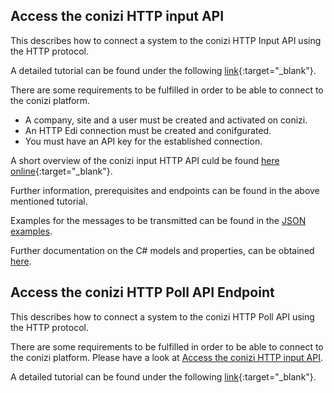 ## Access the conizi HTTP input API

This describes how to connect a system to the conizi HTTP Input API using the HTTP protocol.

A detailed tutorial can be found under the following [link](howto-conizi-http-input-api.pdf){:target="_blank"}.

There are some requirements to be fulfilled in order to be able to connect to the conizi platform.

* A company, site and a user must be created and activated on conizi.
* An HTTP Edi connection must be created and conifgurated.
* You must have an API key for the established connection.

A short overview of the conizi input HTTP API culd be found [here online](https://preproduction.dev.conizi.io/api/input/swagger/index.html){:target="_blank"}.

Further information, prerequisites and endpoints can be found in the above mentioned tutorial.

Examples for the messages to be transmitted can be found in the [JSON examples](../semantic-models/examples/index.md).

Further documentation on the C# models and properties, can be obtained [here](../semantic-models/site/index.html).

## Access the conizi HTTP Poll API Endpoint

This describes how to connect a system to the conizi HTTP Poll API using the HTTP protocol.

There are some requirements to be fulfilled in order to be able to connect to the conizi platform. Please have a look at [Access the conizi HTTP input API](#Access-the-conizi-HTTP-input-API).

A detailed tutorial can be found under the following [link](https://git.fleetboard-logistics.com/snippets/14){:target="_blank"}.